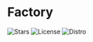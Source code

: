 # Factory

![Stars](https://img.shields.io/github/stars/SASAKN/Factory?style=for-the-badge)
![License](https://img.shields.io/github/license/SASAKN/Factory?style=for-the-badge)
![Distro](https://img.shields.io/badge/Ubuntu-2234e.svg?logo=ubuntu&style=for-the-badge)